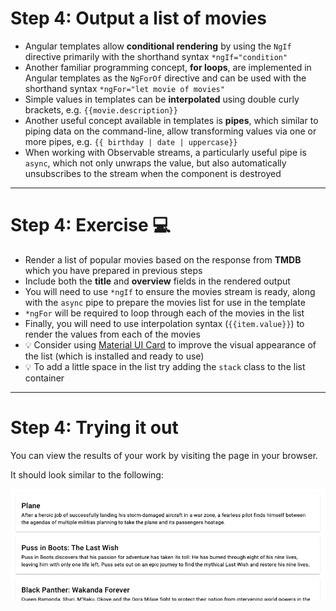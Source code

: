 # Step 4: Output a list of movies

<div class="dense">

- Angular templates allow **conditional rendering** by using the `NgIf` directive primarily with the shorthand syntax `*ngIf="condition"`
- Another familiar programming concept, **for loops**, are implemented in Angular templates as the `NgForOf` directive and can be used with the shorthand syntax `*ngFor="let movie of movies"`
- Simple values in templates can be **interpolated** using double curly brackets, e.g. `{{movie.description}}`
- Another useful concept available in templates is **pipes**, which similar to piping data on the command-line, allow transforming values via one or more pipes, e.g. `{{ birthday | date | uppercase}}`
- When working with Observable streams, a particularly useful pipe is `async`, which not only unwraps the value, but also automatically unsubscribes to the stream when the component is destroyed

</div>

---

# Step 4: Exercise 💻

<div class="dense">

- Render a list of popular movies based on the response from **TMDB** which you have prepared in previous steps
- Include both the **title** and **overview** fields in the rendered output
- You will need to use `*ngIf` to ensure the movies stream is ready, along with the `async` pipe to prepare the movies list for use in the template
- `*ngFor` will be required to loop through each of the movies in the list
- Finally, you will need to use interpolation syntax (`{{item.value}}`) to render the values from each of the movies
- 💡 Consider using [Material UI Card](https://material.angular.io/components/card/overview) to improve the visual appearance of the list (which is installed and ready to use)
- 💡 To add a little space in the list try adding the `stack` class to the list container

</div>

---

# Step 4: Trying it out

You can view the results of your work by visiting the page in your browser.

It should look similar to the following:

<img src="/images/simple-list-of-movies.png" alt="Screenshot of simple movie list" />
